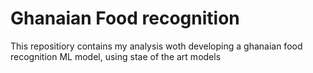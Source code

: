 # Ghanaian Food recognition
 This repositiory contains my analysis woth developing a ghanaian food recognition ML model, using stae of the art models
